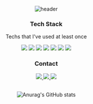 <div align = "center">
  
![header](https://capsule-render.vercel.app/api?type=waving&color=auto&height=200&section=header&text=Amy%20Lim&fontSize=90&animation=twinkling)

### Tech Stack
Techs that I've used at least once
  
![](https://img.shields.io/badge/Java-007396?style=flat-square&logo=Java&logoColor=white)
![](https://img.shields.io/badge/Oracle-F80000?style=flat-square&logo=Oracle&logoColor=white)
![](https://img.shields.io/badge/Spring-6DB33F?style=flat-square&logo=Spring&logoColor=white)
![](https://img.shields.io/badge/HTML5-E34F26?style=flat-square&logo=HTML5&logoColor=white)
![](https://img.shields.io/badge/CSS3-1572B6?style=flat-square&logo=CSS3&logoColor=white)
![](https://img.shields.io/badge/JavaScript-F7DF1E?style=flat-square&logo=JavaScript&logoColor=white)
![](https://img.shields.io/badge/Python-3776AB?style=flat-square&logo=Python&logoColor=white)

### Contact

<a href = "mailto:amylim32897@gmail.com">
  <img src="https://img.shields.io/badge/Gmail-EA4335?style=flat-square&logo=Gmail&logoColor=white"/>
</a>
<a href = "https://amylim.tistory.com">
  <img src="https://img.shields.io/badge/Tech Blog-808080?style=flat-square&logoColor=white"/>
</a>
<a href = "https://github.com/AmyLim328">
  <img src="https://img.shields.io/badge/GitHub-181717?style=flat-square&logo=GitHub&logoColor=white"/>
</a>
</br>
</br>

![Anurag's GitHub stats](https://github-readme-stats.vercel.app/api?username=amylim328&show_icons=true&theme=dark)
  
</div>

<!--
**AmyLim328/AmyLim328** is a ✨ _special_ ✨ repository because its `README.md` (this file) appears on your GitHub profile.

Here are some ideas to get you started:

- 🔭 I’m currently working on ...
- 🌱 I’m currently learning ...
- 👯 I’m looking to collaborate on ...
- 🤔 I’m looking for help with ...
- 💬 Ask me about ...
- 📫 How to reach me: ...
- 😄 Pronouns: ...
- ⚡ Fun fact: ...
-->
